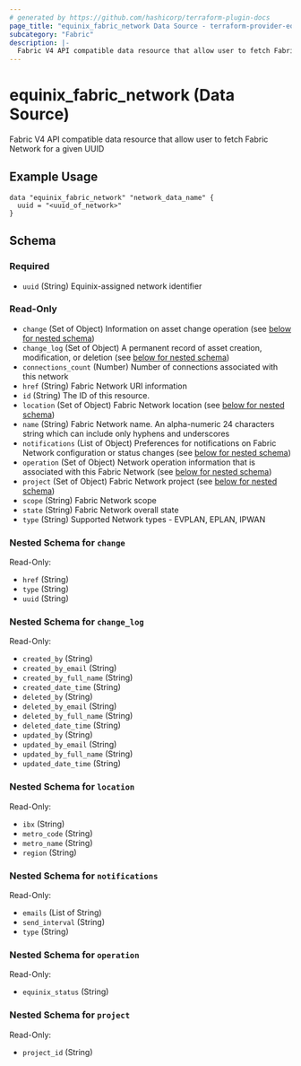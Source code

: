 ```yaml
---
# generated by https://github.com/hashicorp/terraform-plugin-docs
page_title: "equinix_fabric_network Data Source - terraform-provider-equinix"
subcategory: "Fabric"
description: |-
  Fabric V4 API compatible data resource that allow user to fetch Fabric Network for a given UUID
---
```


# equinix_fabric_network (Data Source)

Fabric V4 API compatible data resource that allow user to fetch Fabric Network for a given UUID

## Example Usage

```hcl
data "equinix_fabric_network" "network_data_name" {
  uuid = "<uuid_of_network>"
}
```

<!-- schema generated by tfplugindocs -->
## Schema

### Required

- `uuid` (String) Equinix-assigned network identifier

### Read-Only

- `change` (Set of Object) Information on asset change operation (see [below for nested schema](#nestedatt--change))
- `change_log` (Set of Object) A permanent record of asset creation, modification, or deletion (see [below for nested schema](#nestedatt--change_log))
- `connections_count` (Number) Number of connections associated with this network
- `href` (String) Fabric Network URI information
- `id` (String) The ID of this resource.
- `location` (Set of Object) Fabric Network location (see [below for nested schema](#nestedatt--location))
- `name` (String) Fabric Network name. An alpha-numeric 24 characters string which can include only hyphens and underscores
- `notifications` (List of Object) Preferences for notifications on Fabric Network configuration or status changes (see [below for nested schema](#nestedatt--notifications))
- `operation` (Set of Object) Network operation information that is associated with this Fabric Network (see [below for nested schema](#nestedatt--operation))
- `project` (Set of Object) Fabric Network project (see [below for nested schema](#nestedatt--project))
- `scope` (String) Fabric Network scope
- `state` (String) Fabric Network overall state
- `type` (String) Supported Network types - EVPLAN, EPLAN, IPWAN

<a id="nestedatt--change"></a>
### Nested Schema for `change`

Read-Only:

- `href` (String)
- `type` (String)
- `uuid` (String)


<a id="nestedatt--change_log"></a>
### Nested Schema for `change_log`

Read-Only:

- `created_by` (String)
- `created_by_email` (String)
- `created_by_full_name` (String)
- `created_date_time` (String)
- `deleted_by` (String)
- `deleted_by_email` (String)
- `deleted_by_full_name` (String)
- `deleted_date_time` (String)
- `updated_by` (String)
- `updated_by_email` (String)
- `updated_by_full_name` (String)
- `updated_date_time` (String)


<a id="nestedatt--location"></a>
### Nested Schema for `location`

Read-Only:

- `ibx` (String)
- `metro_code` (String)
- `metro_name` (String)
- `region` (String)


<a id="nestedatt--notifications"></a>
### Nested Schema for `notifications`

Read-Only:

- `emails` (List of String)
- `send_interval` (String)
- `type` (String)


<a id="nestedatt--operation"></a>
### Nested Schema for `operation`

Read-Only:

- `equinix_status` (String)


<a id="nestedatt--project"></a>
### Nested Schema for `project`

Read-Only:

- `project_id` (String)


